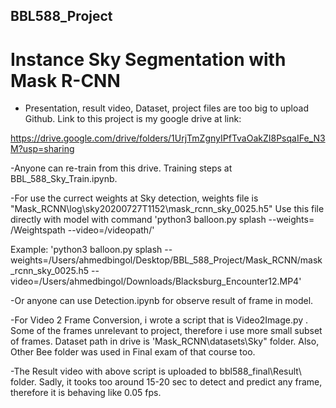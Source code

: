 ## BBL588_Project
# Instance Sky Segmentation with Mask R-CNN


- Presentation, result video, Dataset, project files are too big to upload Github. Link to this project is my google drive at link:

https://drive.google.com/drive/folders/1UrjTmZgnyIPfTvaOakZI8PsqaIFe_N3M?usp=sharing


-Anyone can re-train from this drive. Training steps at BBL_588_Sky_Train.ipynb.


-For use the currect weights at Sky detection, weights file is "Mask_RCNN\log\sky20200727T1152\mask_rcnn_sky_0025.h5"  Use this file directly with model with command
'python3 balloon.py splash --weights= /Weightspath --video=/videopath/'  

Example:
'python3 balloon.py splash --weights=/Users/ahmedbingol/Desktop/BBL_588_Project/Mask_RCNN/mask_rcnn_sky_0025.h5 --video=/Users/ahmedbingol/Downloads/Blacksburg_Encounter12.MP4'




-Or anyone can use Detection.ipynb for observe result of frame in model. 

-For Video 2 Frame Conversion, i wrote a script that is Video2Image.py . Some of the frames unrelevant to project, therefore i use more small subset of frames. Dataset path in drive is 'Mask_RCNN\datasets\Sky" folder. Also, Other Bee folder was used in Final exam of that course too. 


-The Result video with above script is uploaded to bbl588_final\Result\ folder. Sadly, it tooks too around 15-20 sec to detect and predict any frame, therefore it is behaving like 0.05 fps. 
